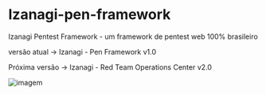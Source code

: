 # Izanagi-pen-framework
Izanagi Pentest Framework - um framework de pentest web 100% brasileiro 

versão atual -> Izanagi - Pen Framework v1.0 

Próxima versão -> Izanagi - Red Team Operations Center v2.0

![imagem](https://media3.giphy.com/media/v1.Y2lkPTc5MGI3NjExZm5iYzE4dGF5MjFxbmYzaHNkeGlhcnp3dWpubzBzMmlkazV3cjduYyZlcD12MV9pbnRlcm5hbF9naWZfYnlfaWQmY3Q9Zw/8n6LTvg9Pb3HO7jL5i/giphy.webp)
